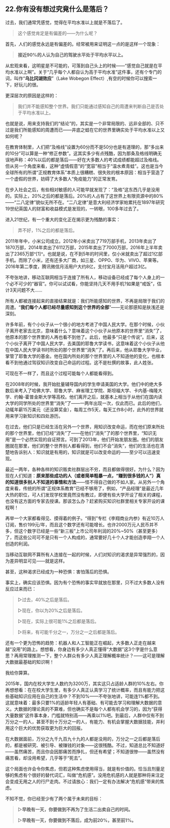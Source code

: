 ## 22.你有没有想过究竟什么是落后？

过去，我们通常凭感觉，觉得在平均水准以上就是不落后了。

> 这个感觉肯定是有偏差的——为什么呢？

首先，人们的感觉永远是有偏差的。经常被用来证明这一点的是这样一个现象：

> **接近90%的人认为自己的驾驶水平处于平均水平以上。**

从宏观来看，这明星是不可能的，可落到自己头上的时候——“感觉自己就是在平均水准以上啊”。关于“几乎每个人都自认为高于平均水准”这件事，还有个专门的词，叫作“**乌比冈湖效应**”（Lake Wobegon Effect）,有空的时候你可以搜索一下，好玩儿的很。

更深层次的原因是这样的：

> 我们并不能感知整个世界。我们只能通过感知自己的周遭来判断自己是否处于平均水准以上。

也就是说，用来支持我们的“结论”的，其实是一个非常局限的、远非全部的、只不过是我们所能感知的周遭而已——井底之蛙在它的世界里确实处于平均水准以上又如何呢？

在教育体制里，人们把“及格线”设置为60分而不是50分也是有道理的，那“多出来的10分”可以算是一种“修正参数”。这其实多少有点残酷，因为那条及格线明确无误地声称：40%以后的都是落后——好在大多数人的考试成绩都能超过及格线。但从另一个角度来看，这种“虚情假意”的“宽容”相当于“温水煮青蛙”。这也是当今全球所有的所谓“正规教育体系”本质上很糟糕、很失败的根本原因：相当于营造了一个虚假的世界，妨碍了大多数人“免疫能力”的正常发育。

在步入社会之后，有些相对敏感的人可能早就发现了：“及格”这东西几乎是没用的。实际上，20%之后的都是落后。20%的人占有了这世界上有限资源中的80%——“二八定律”貌似无所不在。“二八定律”是意大利经济学家帕累托在1897年研究19世纪英国人的财富和收益模式是发现的，一转眼，100多年过去了。

进入21世纪，有一个重大的变化正在揭示更为残酷的事实：

> 弄不好，1%之后的都是落后。

2011年年中，小米公司成立。2012年小米卖出了719万部手机，2013年卖出了1870万部，2014年卖出了6112万部，2015年卖出了7000万部，2016年上半年卖出了2365万部^[1]^。也就是说，在不到5年的时间里，仅小米就卖出了超过1亿部手机。而除了小米，还有还多大厂商，如三星、OPPO、华为、VIVO、苹果等。2016年第二季度，腾讯微信月活用户大约8亿，支付宝月活用户超过3亿。

不夸张地讲，移动互联网相当于连接了所有人，移动设备已经成了每个人身上的一个必不可少的“器官”。你可以试试看，你能坚持几天不用手机?如果是“戒饭”，估计3天问题不大……

所有人都被连接起来的直接结果就是：我们所能感知的世界，不再是局限于我们的周遭。“**我们每个人都已经尽量感知到这个世界的全部**”——无论那感知是肤浅还是深刻。

许多年前，有个小伙子从一个很小的地方考进了中国人民大学。在那个时候，小伙子离开老家去北京，意味着什么？意味着这个小伙子从他原本的世界里“消失”了，他原本的那个世界里的人再也看不到他了。此后，他最多“只是个传说”。后来，这个小伙子离开了中国人民大学，去美国的耶鲁大学读书，这意味着这个小伙子从他在中国人民大学读书时所处的那个世界里“消失”了。再后来，他从耶鲁大学毕业，掌管了耶鲁大学的基金。他在国内所处的那个世界里的人不知道他的变化，也根本看不到他通过驾驭知识改变自己命运的过程。这不是杜撰的故事，此人姓张。

可现在不一样了，而且这个过程可能每个人都能看得到。

在2008年的时候，我开始批量辅导国内的学生申请美国的大学。他们中的绝大多数后来考入了哈佛大学、耶鲁大学、麻省理工学院、斯坦福大学、卡内基-梅隆大学、约翰-霍普金斯大学等高校。他们离开之后，就基本上相当于从他们在国内读大学的同学所处的世界里“消失”了——一两年出现一次，仅此而已。此后的他们，动辄年薪15万美元（还没算奖金），每周工作5天，每天工作8小时，此外的世界就用来学习新知识和四处游历。

在过去，他们只是已经生活在另外一个世界，用知识改变命运，而在他们原来所处的那个世界里，他们已经“消失”了——在他们“消失”了的那个世界里，“知识无用”是一个必然实现的自证预言。可到了2013年，他们开始发朋友圈。他们的朋友圈就在那里，他们的整个世界别人都看得到，他们不会“消失”，他们的生活也在清楚地告诉别人：知识就是有用的，知识就是可以改变命运的——至少可以迅速变现。

最近一两年，各种各样的知识贩卖社群层出不穷，而且都做得很好。为什么？因为现在人们知道：**原来那些成功的人（或者简单粗暴一点，“赚到很多钱的人”）真的知道很多别人不知道的事情和方法**——怪不得自己做的不如人家。从另外一个角度来看，传统的所谓“正规体系教育”已经不够用了，例如，“产品经理”是最近几年大热的职位，可人们发现学校里竟然没有教过，即便有些大学开设了相关的课程，也没有这方面的专家去授课。那该怎么办？赶紧购买知识社群里相关专家开设的课程啊！

再举一个大家都看得见、摸得着的例子。“得到”专栏《李翔商业内参》有近10万人订阅，售价199元/年，而且这个数字还有可能增长。也许2000万元人民币并不多，但这个数字已经是一些“新三板”上市公司年利润的20%~50%（甚至更多）了，而这些公司可不是只有一个人构成的，通常要好几十个人才能创造李翔一个人创造的利润。

当移动互联网不算所有人连接在一起的时候，人们对知识的渴求是异常强烈的，因为差异明显可见——就是这样。

甚至，这种渴求已经成为一种恐惧：害怕落后的恐惧。

事实上，确实应该恐惧。因为有个恐怖的事实早就放在那里，只不过大多数人没有反应过来而已：

> ▷过去，40%之后是落后。
>
> ▷现在，你以为20%之后是落后。
>
> ▷现在，实际上很可能1%之后都是落后。
>
> ▷将来，有可能千分之一，万分之一之后都是落后。

还有一个更为恐怖的趋势：机器人和人工智能正在崛起，大多数人正走在越来越“没用”的路上。想想看，你身边有多少人真正懂得“大数据”这3个字是什么意思？再用常理推测一下，整个人群众有多少人真正理解概率统计？——这可是理解大数据最基础的知识啊！

我给你算算。

2015年，国内在校大学生人数约为3200万，其实这只占适龄人群的10%左右。你再想想看：在在校大学生里，有多少人真正认真学习了统计概率，而且有能力把这些基础知识应用在自己的生活中？不到10%——不夸张地讲，可能连1%都不到。这就意味着：最多只要1%的适龄年轻人有基础、有可能去学习和理解大数据的意义。大数据的理论真的不算难，但也确实不是每个人都有机会学习的，因为“获得大量数据”这件事本身，门槛就特别高——再乘以1%吧。到最后，人群中仅有不到万分之一的人，甚至不到十万分之一的人，有能力、有机会掌握大数据技能，并利用这个巨大的优势获取更为巨大的回报。

在大数据面前，万分之九千九百九十九的人都是没用的，万分之一之后都是落后的，都是被研究、被引导、被赚钱的对象——这很残酷。不过，知道总比不知道好——虽然痛苦，而且你会因那痛苦而挣扎，但还有希望；不知道很惨——虽然没有痛苦看，却没用希望，几乎等于“死去”。

这个局面也许会令你焦虑，但若这种焦虑使用得当，就是有价值的。恰当且剂量足够的焦虑有个很好的替代词汇，叫做“危机感”。没用危机感的人就是那种将来注定会变成无用之人的行尸走肉。不过请放心：我们一定有办法解决“危机感”带来的焦虑。

不知不觉，你已经至少有了两个属于未来的目标：

> ▷**早晚有一天，你要做到不再为了生活二出卖自己的时间。**
>
> ▷**早晚有一天，你要做到不落后，成为前20%，甚至前1%。**



